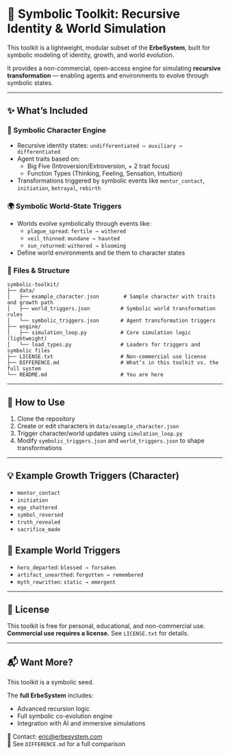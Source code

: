 
# 🌌 Symbolic Toolkit: Recursive Identity & World Simulation

This toolkit is a lightweight, modular subset of the **ErbeSystem**, built for symbolic modeling of identity, growth, and world evolution.

It provides a non-commercial, open-access engine for simulating **recursive transformation** — enabling agents and environments to evolve through symbolic states.

---

## ✨ What’s Included

### 🧠 Symbolic Character Engine
- Recursive identity states: `undifferentiated → auxiliary → differentiated`
- Agent traits based on:
  - Big Five (Introversion/Extroversion, + 2 trait focus)
  - Function Types (Thinking, Feeling, Sensation, Intuition)
- Transformations triggered by symbolic events like `mentor_contact`, `initiation`, `betrayal`, `rebirth`

### 🌍 Symbolic World-State Triggers
- Worlds evolve symbolically through events like:
  - `plague_spread`: `fertile → withered`
  - `veil_thinned`: `mundane → haunted`
  - `sun_returned`: `withered → blooming`
- Define world environments and tie them to character states

### 📁 Files & Structure

```
symbolic-toolkit/
├── data/
│   ├── example_character.json        # Sample character with traits and growth path
│   ├── world_triggers.json          # Symbolic world transformation rules
│   └── symbolic_triggers.json       # Agent transformation triggers
├── engine/
│   ├── simulation_loop.py           # Core simulation logic (lightweight)
│   └── load_types.py                # Loaders for triggers and symbolic files
├── LICENSE.txt                      # Non-commercial use license
├── DIFFERENCE.md                    # What’s in this toolkit vs. the full system
└── README.md                        # You are here
```

---

## 🚀 How to Use

1. Clone the repository
2. Create or edit characters in `data/example_character.json`
3. Trigger character/world updates using `simulation_loop.py`
4. Modify `symbolic_triggers.json` and `world_triggers.json` to shape transformations

---

## 💡 Example Growth Triggers (Character)

- `mentor_contact`
- `initiation`
- `ego_shattered`
- `symbol_reversed`
- `truth_revealed`
- `sacrifice_made`

## 🌱 Example World Triggers

- `hero_departed`: `blessed → forsaken`
- `artifact_unearthed`: `forgotten → remembered`
- `myth_rewritten`: `static → emergent`

---

## 🔐 License

This toolkit is free for personal, educational, and non-commercial use.  
**Commercial use requires a license.** See `LICENSE.txt` for details.

---

## 📬 Want More?

This toolkit is a symbolic seed.

The **full ErbeSystem** includes:
- Advanced recursion logic
- Full symbolic co-evolution engine
- Integration with AI and immersive simulations

📧 Contact: eric@erbesystem.com  
📄 See `DIFFERENCE.md` for a full comparison
